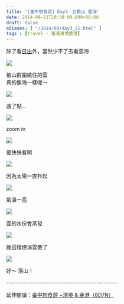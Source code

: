 ```yaml
---
title: '[臺中怒食遊] Day3：合歡山 雲海'
date: 2014-08-21T20:30:00.000+08:00
draft: false
aliases: [ "/2014/08/day3_21.html" ]
tags : [travel - 臺灣清境鹿港]
---
```


除了看[日出](https://hidie.net/taichung3a/)外，當然少不了去看雲海  

![](/images/taichung3b.jpg)

被山群圍繞住的雲  
真的像海一樣呢～  

![](/images/taichung3b1.jpg)

遠了點...  

![](/images/taichung3b2.jpg)

zoom in  

![](/images/taichung3b3.jpg)

要快快看啊  

![](/images/taichung3b4.jpg)

因為太陽一直升起  

![](/images/taichung3b5.jpg)

氣溫一高  

![](/images/taichung3b6.jpg)

雲的水份會蒸發  

![](/images/taichung3b7.jpg)

就這樣煙消雲散了  

![](/images/taichung3b8.jpg)

好～ 落山！  
  
\-----------------------------------------------  
  
延伸閱讀：[臺中怒食遊 +清境 & 鹿港（8D7N）](https://hidie.net/taichung8d7n/)
